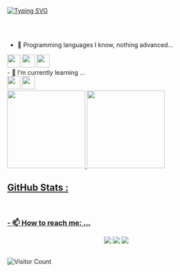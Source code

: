  [![Typing SVG](https://readme-typing-svg.herokuapp.com/?color=ffff=35&center=true&vCenter=true&width=1000&lines=Ola!+Eu+sou+o+Edu;Tenho+44+anos+;Estudo+Análise+e+Desenvolvimento+de+Sistemas;Futuro+Desenvolvedor+Web;Seja+Bem-Vindo(a)+:%29)](https://git.io/typing-svg)
 

<br>
<br>



- 🔭 Programming languages ​​I know, nothing advanced...
<div>
  <img src="https://cdn.jsdelivr.net/gh/devicons/devicon/icons/python/python-original.svg" width="30" height="30" />
  <img src="https://cdn.jsdelivr.net/gh/devicons/devicon/icons/css3/css3-original.svg" width="30" height="30" />
  <img src="https://cdn.jsdelivr.net/gh/devicons/devicon/icons/html5/html5-original-wordmark.svg" width="30" height="30"  />
</div>
- 🌱 I’m currently learning ...
<div>
    <img src="https://cdn.jsdelivr.net/gh/devicons/devicon/icons/csharp/csharp-original.svg" width="30" height="30" />
    <img src="https://cdn.jsdelivr.net/gh/devicons/devicon/icons/javascript/javascript-original.svg" width="30" height="30" />
</div>

<div>
<a href="https://github.com/LinoeduDev200">
<img height="180em" src="https://github-readme-stats.vercel.app/api/top-langs/?username=LinoeduDev200&layout=compact&langs_count=7&theme=dracula"/>
<img height="180em" src="https://github-readme-stats.vercel.app/api?username=LinoeduDev200&show_icons=true&theme=dracula&include_all_commits=true&count_private=true"/>
</div>

## GitHub Stats :
<br>
<h3> - 📫 How to reach me: ... <br> </h3>

<div align="center">

<a href="https://instagram.com/eduardo.silva220/" target="_blank"><img src="https://img.shields.io/badge/-Instagram-%23E4405F?style=for-the-badge&logo=instagram&logoColor=white" target="_blank"></a>
<a href = "mailto:elsdeveloper220@gmail.com"><img src="https://img.shields.io/badge/Gmail-D14836?style=for-the-badge&logo=gmail&logoColor=white" target="_blank"></a>
<a href="https://www.linkedin.com/in/eduardo-lino-silva-0ba615235/" target="_blank"><img src="https://img.shields.io/badge/-LinkedIn-%230077B5?style=for-the-badge&logo=linkedin&logoColor=white" target="_blank"></a>   
</div>

##
![Visitor Count](https://profile-counter.glitch.me/LinoeduDev200/count.svg)  
  

